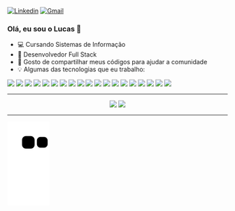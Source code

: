 [![Linkedin](https://img.shields.io/badge/-LinkedIn-blue?style=flat&logo=Linkedin&logoColor=white)](https://www.linkedin.com/in/lucasfernandesprogrammer/)
[![Gmail](https://img.shields.io/badge/-Gmail-c14438?style=flat&logo=Gmail&logoColor=white)](mailto:lucasfernandesprogrammer@gmail.com)



### Olá, eu sou o Lucas 👋

- :computer: Cursando Sistemas de Informação
- :blue_book: Desenvolvedor Full Stack
- :metal: Gosto de compartilhar meus códigos para ajudar a comunidade
- :bulb: Algumas das tecnologias que eu trabalho:

<span><img src="https://img.shields.io/static/v1?label=java&message=Language&color=blue&style=for-the-badge&logo=JAVA"/></span>
<span><img src="https://img.shields.io/static/v1?label=ASP.NET&message=Language&color=blue&style=for-the-badge&logo=ASP.NET"/></span>
<img src="https://img.shields.io/static/v1?label=Python&message=Language&color=blue&style=for-the-badge&logo=PYTHON"/>
<img src="https://img.shields.io/static/v1?label=Kotlin&message=Language&color=blue&style=for-the-badge&logo=KOTLIN"/>
<img src="https://img.shields.io/static/v1?label=javascript&message=Language&color=blue&style=for-the-badge&logo=JAVASCRIPT"/>
<img src="https://img.shields.io/static/v1?label=LUA&message=Language&color=blue&style=for-the-badge&logo=LUA"/>
<img src="https://img.shields.io/static/v1?label=MYSQL&message=DataBase&color=brown&style=for-the-badge&logo=MYSQL"/>
<img src="https://img.shields.io/static/v1?label=HTML5&message=Markup_Language&color=orange&style=for-the-badge&logo=HTML5"/>
<img src="https://img.shields.io/static/v1?label=CSS3&message=Style_Sheet_Language&color=yellow&style=for-the-badge&logo=CSS3"/>
<span><img src="https://img.shields.io/static/v1?label=.NET&message=Framework&color=purple&style=for-the-badge&logo=.NET"/></span>
<img src="https://img.shields.io/static/v1?label=BOOTSTRAP&message=Framework&color=purple&style=for-the-badge&logo=BOOTSTRAP"/>
<img src="https://img.shields.io/static/v1?label=ANGULAR&message=Framework&color=purple&style=for-the-badge&logo=ANGULAR"/>
<img src="https://img.shields.io/static/v1?label=REACT&message=Framework&color=purple&style=for-the-badge&logo=REACT"/>
<img src="https://img.shields.io/static/v1?label=REACT NATIVE&message=Framework&color=purple&style=for-the-badge&logo=REACT"/>
<img src="https://img.shields.io/static/v1?label=GIT&message=VERSIONING&color=orange&style=for-the-badge&logo=GIT"/>
<img src="https://img.shields.io/static/v1?label=SWIPER&message=API&color=green&style=for-the-badge&logo=SWIPER"/>
<img src="https://img.shields.io/static/v1?label=UBUNTU&message=SYSTEM&color=black&style=for-the-badge&logo=UBUNTU"/>
<img src="https://img.shields.io/static/v1?label=FIGMA&message=Design/UX&color=20b2aa&style=for-the-badge&logo=FIGMA"/>
<img src="https://img.shields.io/static/v1?label=ADOBEXD&message=Design/UX&color=20b2aa&style=for-the-badge&logo=ADOBEXD"/>

<hr>

<div align="center">
<img height="160em" src="https://github-readme-stats.vercel.app/api/top-langs/?username=LucasFernandesBrazil&layout=compact&count_private=true&theme=chartreuse-dark" />
<img height="160em" src="https://github-readme-stats.vercel.app/api?username=LucasFernandesBrazil&show_icons=true&theme=chartreuse-dark" />
</div>

<hr>

![Snake animation](https://github.com/LucasFernandesBrazil/LucasFernandesBrazil/blob/output/github-contribution-grid-snake.svg)

